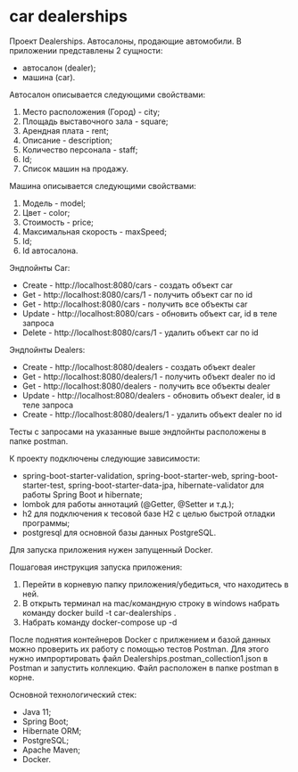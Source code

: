 # car dealerships

Проект Dealerships.
Автосалоны, продающие автомобили.
В приложении представлены 2 сущности:
- автосалон (dealer);
- машина (car).

Автосалон описывается следующими свойствами:
1. Место расположения (Город) - city;
2. Площадь выставочного зала - square;
3. Арендная плата - rent;
4. Описание - description;
5. Количество персонала - staff;
6. Id;
7. Список машин на продажу.

Машина описывается следующими свойствами:
1. Модель - model;
2. Цвет - color;
3. Стоимость - price;
4. Максимальная скорость - maxSpeed;
5. Id;
6. Id автосалона.

Эндпойнты Car:
- Create - http://localhost:8080/cars  - создать объект car
- Get  - http://localhost:8080/cars/1  - получить объект car по id
- Get - http://localhost:8080/cars - получить все объекты car
- Update  - http://localhost:8080/cars - обновить объект car, id в теле запроса
- Delete - http://localhost:8080/cars/1 - удалить объект car по id

Эндпойнты Dealers:
- Create - http://localhost:8080/dealers - создать объект dealer
- Get  - http://localhost:8080/dealers/1 -  получить объект dealer по id
- Get - http://localhost:8080/dealers - получить все объекты dealer
- Update  - http://localhost:8080/dealers - обновить объект dealer, id в теле запроса
- Create - http://localhost:8080/dealers/1 - удалить объект dealer по id

Тесты c запросами на указанные выше эндпойнты расположены в папке postman.

К проекту подключены следующие зависимости:
- spring-boot-starter-validation, spring-boot-starter-web, spring-boot-starter-test, spring-boot-starter-data-jpa, hibernate-validator для работы Spring Boot и hibernate;
- lombok для работы аннотаций (@Getter, @Setter и т.д.);
- h2 для подключения к тесовой базе H2 с целью быстрой отладки программы;
- postgresql для основной базы данных PostgreSQL.

Для запуска приложения нужен запущенный Docker.

Пошаговая инструкция запуска приложения:
1. Перейти в корневую папку приложения/убедиться, что находитесь в ней.
2. В открыть терминал на mac/командную строку в windows набрать команду docker build -t car-dealerships .
3. Набрать команду docker-compose up -d

После поднятия контейнеров Docker с прилжением и базой данных можно проверить их работу с помощью тестов Postman. 
Для этого нужно импрортировать файл Dealerships.postman_collection1.json в Postman и запустить коллекцию.
Файл расположен в папке postman в корне.

Основной технологический стек:
- Java 11;
- Spring Boot;
- Hibernate ORM;
- PostgreSQL;
- Apache Maven;
- Docker.





